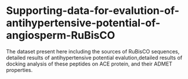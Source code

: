 # Supporting-data-for-evalution-of-antihypertensive-potential-of-angiosperm-RuBisCO
The dataset present here including the sources of RuBisCO sequences, detailed results of antihypertensive potential evalution,detailed results of docking analysis of these peptides on ACE protein, and their ADMET properties.
